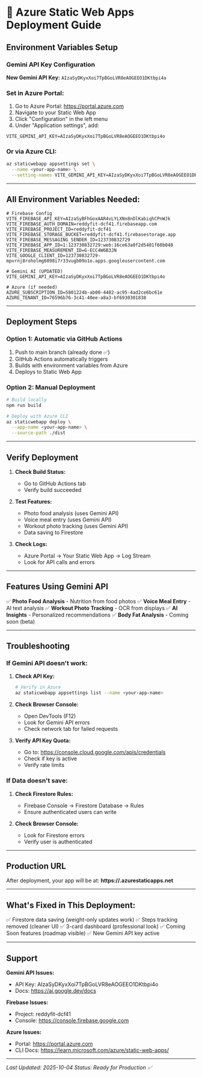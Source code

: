 # 🚀 Azure Static Web Apps Deployment Guide

## Environment Variables Setup

### Gemini API Key Configuration

**New Gemini API Key:** `AIzaSyDKyxXoi7TpBGoLVR8eAOGEEO1DKtbpi4o`

### Set in Azure Portal:

1. Go to Azure Portal: https://portal.azure.com
2. Navigate to your Static Web App
3. Click "Configuration" in the left menu
4. Under "Application settings", add:

```
VITE_GEMINI_API_KEY=AIzaSyDKyxXoi7TpBGoLVR8eAOGEEO1DKtbpi4o
```

### Or via Azure CLI:

```bash
az staticwebapp appsettings set \
  --name <your-app-name> \
  --setting-names VITE_GEMINI_API_KEY=AIzaSyDKyxXoi7TpBGoLVR8eAOGEEO1DKtbpi4o
```

---

## All Environment Variables Needed:

```env
# Firebase Config
VITE_FIREBASE_API_KEY=AIzaSyBFhGoxAAR4vLYLXNn8nDlKabiqhCPnWJk
VITE_FIREBASE_AUTH_DOMAIN=reddyfit-dcf41.firebaseapp.com
VITE_FIREBASE_PROJECT_ID=reddyfit-dcf41
VITE_FIREBASE_STORAGE_BUCKET=reddyfit-dcf41.firebasestorage.app
VITE_FIREBASE_MESSAGING_SENDER_ID=123730832729
VITE_FIREBASE_APP_ID=1:123730832729:web:16ce63a0f2d5401f60b048
VITE_FIREBASE_MEASUREMENT_ID=G-ECC4W6B3JN
VITE_GOOGLE_CLIENT_ID=123730832729-mpvrnj8roholmg6098i7r33vugb09o1o.apps.googleusercontent.com

# Gemini AI (UPDATED)
VITE_GEMINI_API_KEY=AIzaSyDKyxXoi7TpBGoLVR8eAOGEEO1DKtbpi4o

# Azure (if needed)
AZURE_SUBSCRIPTION_ID=5801224b-ab00-4482-ac95-4ad2ce6bc61e
AZURE_TENANT_ID=76596b76-3c41-40ee-a8a3-bf6930301838
```

---

## Deployment Steps

### Option 1: Automatic via GitHub Actions

1. Push to main branch (already done ✅)
2. GitHub Actions automatically triggers
3. Builds with environment variables from Azure
4. Deploys to Static Web App

### Option 2: Manual Deployment

```bash
# Build locally
npm run build

# Deploy with Azure CLI
az staticwebapp deploy \
  --app-name <your-app-name> \
  --source-path ./dist
```

---

## Verify Deployment

1. **Check Build Status:**
   - Go to GitHub Actions tab
   - Verify build succeeded

2. **Test Features:**
   - Photo food analysis (uses Gemini API)
   - Voice meal entry (uses Gemini API)
   - Workout photo tracking (uses Gemini API)
   - Data saving to Firestore

3. **Check Logs:**
   - Azure Portal → Your Static Web App → Log Stream
   - Look for API calls and errors

---

## Features Using Gemini API

✅ **Photo Food Analysis** - Nutrition from food photos
✅ **Voice Meal Entry** - AI text analysis
✅ **Workout Photo Tracking** - OCR from displays
✅ **AI Insights** - Personalized recommendations
✅ **Body Fat Analysis** - Coming soon (beta)

---

## Troubleshooting

### If Gemini API doesn't work:

1. **Check API Key:**
   ```bash
   # Verify in Azure
   az staticwebapp appsettings list --name <your-app-name>
   ```

2. **Check Browser Console:**
   - Open DevTools (F12)
   - Look for Gemini API errors
   - Check network tab for failed requests

3. **Verify API Key Quota:**
   - Go to: https://console.cloud.google.com/apis/credentials
   - Check if key is active
   - Verify rate limits

### If Data doesn't save:

1. **Check Firestore Rules:**
   - Firebase Console → Firestore Database → Rules
   - Ensure authenticated users can write

2. **Check Browser Console:**
   - Look for Firestore errors
   - Verify user is authenticated

---

## Production URL

After deployment, your app will be at:
**https://<your-app-name>.azurestaticapps.net**

---

## What's Fixed in This Deployment:

✅ Firestore data saving (weight-only updates work)
✅ Steps tracking removed (cleaner UI)
✅ 3-card dashboard (professional look)
✅ Coming Soon features (roadmap visible)
✅ New Gemini API key active

---

## Support

**Gemini API Issues:**
- API Key: AIzaSyDKyxXoi7TpBGoLVR8eAOGEEO1DKtbpi4o
- Docs: https://ai.google.dev/docs

**Firebase Issues:**
- Project: reddyfit-dcf41
- Console: https://console.firebase.google.com

**Azure Issues:**
- Portal: https://portal.azure.com
- CLI Docs: https://learn.microsoft.com/azure/static-web-apps/

---

*Last Updated: 2025-10-04*
*Status: Ready for Production ✅*
